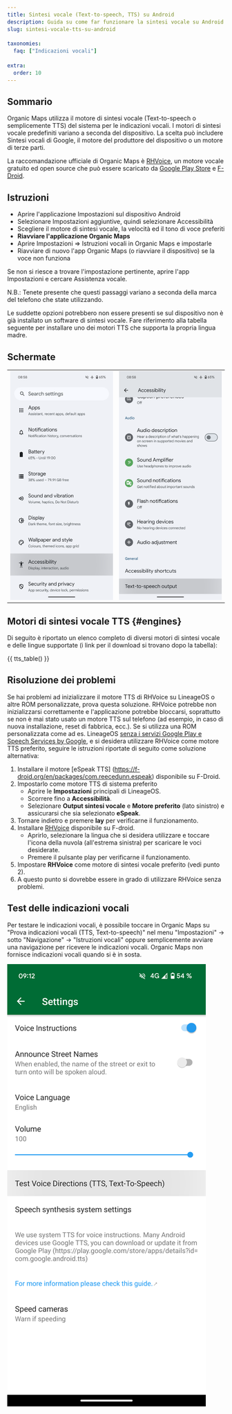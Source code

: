 ```yaml
---
title: Sintesi vocale (Text-to-speech, TTS) su Android
description: Guida su come far funzionare la sintesi vocale su Android
slug: sintesi-vocale-tts-su-android

taxonomies:
  faq: ["Indicazioni vocali"]

extra:
  order: 10
---
```


## Sommario

Organic Maps utilizza il motore di sintesi vocale (Text-to-speech o semplicemente TTS) del sistema per le indicazioni vocali. I motori di sintesi vocale predefiniti variano a seconda del dispositivo. La scelta può includere Sintesi vocali di Google, il motore del produttore del dispositivo o un motore di terze parti.

La raccomandazione ufficiale di Organic Maps è [RHVoice](https://rhvoice.org/), un motore vocale gratuito ed open source che può essere scaricato da [Google Play Store](https://play.google.com/store/apps/details?id=com.github.olga_yakovleva.rhvoice.android) e [F-Droid](https://f-droid.org/en/packages/com.github.olga_yakovleva.rhvoice.android/).

## Istruzioni

- Aprire l'applicazione Impostazioni sul dispositivo Android
- Selezionare Impostazioni aggiuntive, quindi selezionare Accessibilità
- Scegliere il motore di sintesi vocale, la velocità ed il tono di voce preferiti
- **Riavviare l'applicazione Organic Maps**
- Aprire Impostazioni => Istruzioni vocali in Organic Maps e impostarle
- Riavviare di nuovo l'app Organic Maps (o riavviare il dispositivo) se la voce non funziona

Se non si riesce a trovare l'impostazione pertinente, aprire l'app Impostazioni e cercare Assistenza vocale.

N.B.: Tenete presente che questi passaggi variano a seconda della marca del telefono che state utilizzando.

Le suddette opzioni potrebbero non essere presenti se sul dispositivo non è già installato un software di sintesi vocale. Fare riferimento alla tabella seguente per installare uno dei motori TTS che supporta la propria lingua madre.

## Schermate

|             |             |
| ----------- | ----------- |
![Impostazioni](tts_config_1.png "Impostazioni") | ![Accessibilità](tts_config_2.png "Accessibilità")

## Motori di sintesi vocale TTS {#engines}

Di seguito è riportato un elenco completo di diversi motori di sintesi vocale e delle lingue supportate (i link per il download si trovano dopo la tabella):

{{ tts_table() }}

## Risoluzione dei problemi

Se hai problemi ad inizializzare il motore TTS di RHVoice su LineageOS o altre ROM personalizzate, prova questa soluzione. RHVoice potrebbe non inizializzarsi correttamente e l'applicazione potrebbe bloccarsi, soprattutto se non è mai stato usato un motore TTS sul telefono (ad esempio, in caso di nuova installazione, reset di fabbrica, ecc.). Se si utilizza una ROM personalizzata come ad es. LineageOS <ins>senza i servizi Google Play e Speech Services by Google</ins>, e si desidera utilizzare RHVoice come motore TTS preferito, seguire le istruzioni riportate di seguito come soluzione alternativa:

1. Installare il motore [eSpeak TTS] (https://f-droid.org/en/packages/com.reecedunn.espeak) disponibile su F-Droid.
2. Impostarlo come motore TTS di sistema preferito
    - Aprire le **Impostazioni** principali di LineageOS.
    - Scorrere fino a **Accessibilità**.
    - Selezionare **Output sintesi vocale** e **Motore preferito** (lato sinistro) e assicurarsi che sia selezionato **eSpeak**.
3. Tornare indietro e premere **lay** per verificarne il funzionamento.
4. Installare [RHVoice](https://f-droid.org/en/packages/com.github.olga_yakovleva.rhvoice.android/) disponibile su F-droid.
    - Aprirlo, selezionare la lingua che si desidera utilizzare e toccare l'icona della nuvola (all'estrema sinistra) per scaricare le voci desiderate.
    - Premere il pulsante play per verificarne il funzionamento.
5. Impostare **RHVoice** come motore di sintesi vocale preferito (vedi punto 2).
6. A questo punto si dovrebbe essere in grado di utilizzare RHVoice senza problemi.

## Test delle indicazioni vocali

Per testare le indicazioni vocali, è possibile toccare in Organic Maps su "Prova indicazioni vocali (TTS, Text-to-speech)" nel menu "Impostazioni" → sotto "Navigazione" → "Istruzioni vocali" oppure semplicemente avviare una navigazione per ricevere le indicazioni vocali. Organic Maps non fornisce indicazioni vocali quando si è in sosta.

![TTS Test](tts_test.png "TTS Test")
